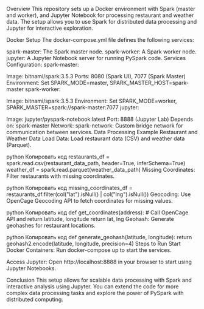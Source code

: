 Overview
This repository sets up a Docker environment with Spark (master and worker), and Jupyter Notebook for processing restaurant and weather data. The setup allows you to use Spark for distributed data processing and Jupyter for interactive exploration.

Docker Setup
The docker-compose.yml file defines the following services:

spark-master: The Spark master node.
spark-worker: A Spark worker node.
jupyter: A Jupyter Notebook server for running PySpark code.
Services Configuration:
spark-master:

Image: bitnami/spark:3.5.3
Ports: 8080 (Spark UI), 7077 (Spark Master)
Environment: Set SPARK_MODE=master, SPARK_MASTER_HOST=spark-master
spark-worker:

Image: bitnami/spark:3.5.3
Environment: Set SPARK_MODE=worker, SPARK_MASTER=spark://spark-master:7077
jupyter:

Image: jupyter/pyspark-notebook:latest
Port: 8888 (Jupyter Lab)
Depends on: spark-master
Network:
spark-network: Custom bridge network for communication between services.
Data Processing Example
Restaurant and Weather Data
Load Data:
Load restaurant data (CSV) and weather data (Parquet).

python
Копировать код
restaurants_df = spark.read.csv(restaurant_data_path, header=True, inferSchema=True)
weather_df = spark.read.parquet(weather_data_path)
Missing Coordinates:
Filter restaurants with missing coordinates.

python
Копировать код
missing_coordinates_df = restaurants_df.filter(col("lat").isNull() | col("lng").isNull())
Geocoding:
Use OpenCage Geocoding API to fetch coordinates for missing values.

python
Копировать код
def get_coordinates(address):
    # Call OpenCage API and return latitude, longitude
    return lat, lng
Geohash:
Generate geohashes for restaurant locations.

python
Копировать код
def generate_geohash(latitude, longitude):
    return geohash2.encode(latitude, longitude, precision=4)
Steps to Run
Start Docker Containers:
Run docker-compose up to start the services.

Access Jupyter:
Open http://localhost:8888 in your browser to start using Jupyter Notebooks.

Conclusion
This setup allows for scalable data processing with Spark and interactive analysis using Jupyter. You can extend the code for more complex data processing tasks and explore the power of PySpark with distributed computing.

